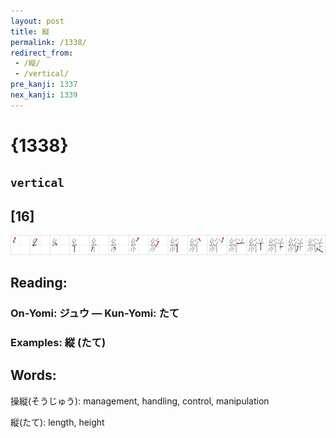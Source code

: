 ```yaml
---
layout: post
title: 縦
permalink: /1338/
redirect_from:
 - /縦/
 - /vertical/
pre_kanji: 1337
nex_kanji: 1339
---
```


# {1338}

## `vertical`

## [16]

<div class="stroke"><img src="../images/E7B8A6.png" /></div>

## Reading:

### On-Yomi: ジュウ &mdash; Kun-Yomi: たて

### Examples: 縦 (たて)

## Words:

操縦(そうじゅう): management, handling, control, manipulation

縦(たて): length, height
